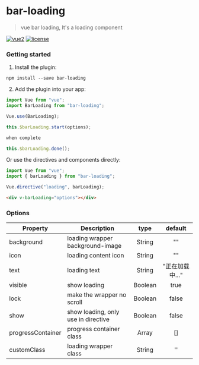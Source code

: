 # bar-loading

> vue bar loading, It's a loading component

[![vue2](https://img.shields.io/badge/vue-2.x-brightgreen.svg)](https://vuejs.org/)
[![license](https://img.shields.io/github/license/mashape/apistatus.svg)](https://github.com/PanJiaChen/vue-countTo)

### Getting started

1. Install the plugin:

```
npm install --save bar-loading
```

2. Add the plugin into your app:

```js
import Vue from "vue";
import BarLoading from "bar-loading";

Vue.use(BarLoading);
```

```js
this.$barLoading.start(options);

when complete

this.$barLoading.done();
```

Or use the directives and components directly:

```javascript
import Vue from "vue";
import { barLoading } from "bar-loading";

Vue.directive("loading", barLoading);
```

```html
<div v-barLoading="options"></div>
```

### Options

| Property          | Description                         |  type   |     default     |
| ----------------- | ----------------------------------- | :-----: | :-------------: |
| background        | loading wrapper background-image    | String  |       ""        |
| icon              | loading content icon                | String  |       ""        |
| text              | loading text                        | String  | "正在加载中..." |
| visible           | show loading                        | Boolean |      true       |
| lock              | make the wrapper no scroll          | Boolean |      false      |
| show              | show loading, only use in directive | Boolean |      false      |
| progressContainer | progress container class            |  Array  |       []        |
| customClass       | loading wrapper class               | String  |       ''        |

